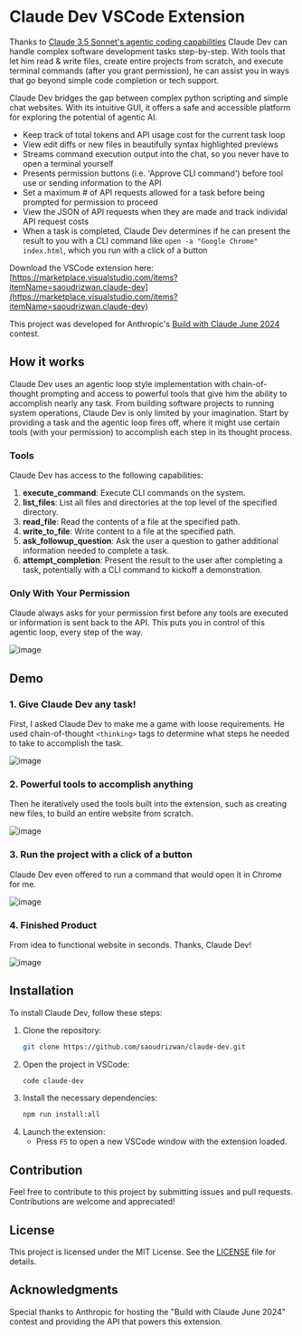 # Claude Dev VSCode Extension

Thanks to [Claude 3.5 Sonnet's agentic coding capabilities](https://www-cdn.anthropic.com/fed9cc193a14b84131812372d8d5857f8f304c52/Model_Card_Claude_3_Addendum.pdf) Claude Dev can handle complex software development tasks step-by-step. With tools that let him read & write files, create entire projects from scratch, and execute terminal commands (after you grant permission), he can assist you in ways that go beyond simple code completion or tech support.

Claude Dev bridges the gap between complex python scripting and simple chat websites. With its intuitive GUI, it offers a safe and accessible platform for exploring the potential of agentic AI.

- Keep track of total tokens and API usage cost for the current task loop
- View edit diffs or new files in beautifully syntax highlighted previews
- Streams command execution output into the chat, so you never have to open a terminal yourself
- Presents permission buttons (i.e. 'Approve CLI command') before tool use or sending information to the API
- Set a maximum # of API requests allowed for a task before being prompted for permission to proceed
- View the JSON of API requests when they are made and track individal API request costs
- When a task is completed, Claude Dev determines if he can present the result to you with a CLI command like `open -a "Google Chrome" index.html`, which you run with a click of a button

Download the VSCode extension here: [https://marketplace.visualstudio.com/items?itemName=saoudrizwan.claude-dev](https://marketplace.visualstudio.com/items?itemName=saoudrizwan.claude-dev)

This project was developed for Anthropic's [Build with Claude June 2024](https://docs.anthropic.com/en/build-with-claude-contest/overview) contest.

## How it works

Claude Dev uses an agentic loop style implementation with chain-of-thought prompting and access to powerful tools that give him the ability to accomplish nearly any task. From building software projects to running system operations, Claude Dev is only limited by your imagination. Start by providing a task and the agentic loop fires off, where it might use certain tools (with your permission) to accomplish each step in its thought process.


### Tools

Claude Dev has access to the following capabilities:

1. **execute_command**: Execute CLI commands on the system.
2. **list_files**: List all files and directories at the top level of the specified directory.
3. **read_file**: Read the contents of a file at the specified path.
4. **write_to_file**: Write content to a file at the specified path.
5. **ask_followup_question**: Ask the user a question to gather additional information needed to complete a task.
6. **attempt_completion**: Present the result to the user after completing a task, potentially with a CLI command to kickoff a demonstration.

### Only With Your Permission

Claude always asks for your permission first before any tools are executed or information is sent back to the API. This puts you in control of this agentic loop, every step of the way.

![image](https://github.com/saoudrizwan/claude-dev/assets/7799382/e6435441-9400-41c9-98a9-63f75c5d45be)

## Demo

### 1. Give Claude Dev any task!

First, I asked Claude Dev to make me a game with loose requirements. He used chain-of-thought `<thinking>` tags to determine what steps he needed to take to accomplish the task.

![image](https://github.com/saoudrizwan/claude-dev/assets/7799382/d04f5d54-4a20-456a-9928-cec2999ed717)

### 2. Powerful tools to accomplish anything

Then he iteratively used the tools built into the extension, such as creating new files, to build an entire website from scratch.

![image](https://github.com/saoudrizwan/claude-dev/assets/7799382/195b8e3e-0a35-4778-91a7-4e1e342a685b)

### 3. Run the project with a click of a button

Claude Dev even offered to run a command that would open it in Chrome for me.

![image](https://github.com/saoudrizwan/claude-dev/assets/7799382/9c8b675d-9dcb-4862-a484-3338ef7395fb)

### 4. Finished Product

From idea to functional website in seconds. Thanks, Claude Dev!

![image](https://github.com/saoudrizwan/claude-dev/assets/7799382/b3a4c801-e8d6-4e20-96c4-2c7094a20664)

## Installation

To install Claude Dev, follow these steps:

1. Clone the repository:
    ```bash
    git clone https://github.com/saoudrizwan/claude-dev.git
    ```
2. Open the project in VSCode:
    ```bash
    code claude-dev
    ```
3. Install the necessary dependencies:
    ```bash
    npm run install:all
    ```
5. Launch the extension:
    - Press `F5` to open a new VSCode window with the extension loaded.

## Contribution

Feel free to contribute to this project by submitting issues and pull requests. Contributions are welcome and appreciated!

## License

This project is licensed under the MIT License. See the [LICENSE](./LICENSE) file for details.

## Acknowledgments

Special thanks to Anthropic for hosting the "Build with Claude June 2024" contest and providing the API that powers this extension.